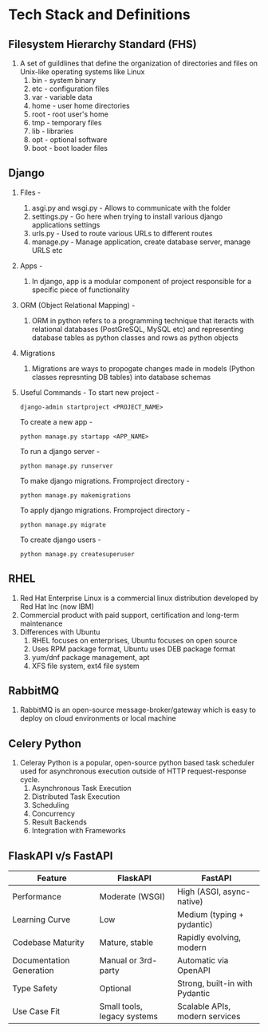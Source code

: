 # Tech Stack and Definitions

## Filesystem Hierarchy Standard (FHS)
1. A set of guildlines that define the organization of directories and files 
on Unix-like operating systems like Linux
    1. bin - system binary
    2. etc - configuration files
    3. var - variable data
    4. home - user home directories
    5. root - root user's home
    6. tmp - temporary files
    7. lib - libraries
    8. opt - optional software
    9. boot - boot loader files

## Django
1. Files - 
    1. asgi.py and wsgi.py - Allows to communicate with the folder
    2. settings.py - Go here when trying to install various django applications settings
    3. urls.py - Used to route various URLs to different routes
    4. manage.py - Manage application, create database server, manage URLS etc
2. Apps -
    1. In django, app is a modular component of project responsible for a specific piece of functionality
3. ORM (Object Relational Mapping) -
    1. ORM in python refers to a programming technique that iteracts with relational databases (PostGreSQL, MySQL etc)
    and representing database tables as python classes and rows as python objects
4. Migrations
    1. Migrations are ways to propogate changes made in models (Python classes represnting DB tables) into database schemas
5. Useful Commands -
    To start new project -
    ```
    django-admin startproject <PROJECT_NAME>
    ```

    To create a new app -
    ```
    python manage.py startapp <APP_NAME>
    ```

    To run a django server -
    ```
    python manage.py runserver
    ```

    To make django migrations. Fromproject directory -
    ```
    python manage.py makemigrations
    ```

    To apply django migrations. Fromproject directory -
    ```
    python manage.py migrate
    ```

    To create django users -
    ```
    python manage.py createsuperuser
    ```

## RHEL
1. Red Hat Enterprise Linux is a commercial linux distribution developed by Red Hat Inc (now IBM)
2. Commercial product with paid support, certification and long-term maintenance
3. Differences with Ubuntu
    1. RHEL focuses on enterprises, Ubuntu focuses on open source
    2. Uses RPM package format, Ubuntu uses DEB package format
    3. yum/dnf package management, apt
    4. XFS file system, ext4 file system

## RabbitMQ
1. RabbitMQ is an open-source message-broker/gateway which is easy to deploy on cloud environments or local machine

## Celery Python
1. Celeray Python is a popular, open-source python based task scheduler used for asynchronous execution outside of HTTP request-response cycle.
    1. Asynchronous Task Execution
    2. Distributed Task Execution
    3. Scheduling
    4. Concurrency
    5. Result Backends
    6. Integration with Frameworks

## FlaskAPI v/s FastAPI
| Feature                  | FlaskAPI                    | FastAPI                        |
| ------------------------ | --------------------------- | ------------------------------ |
| Performance              | Moderate (WSGI)             | High (ASGI, async-native)      |
| Learning Curve           | Low                         | Medium (typing + pydantic)     |
| Codebase Maturity        | Mature, stable              | Rapidly evolving, modern       |
| Documentation Generation | Manual or 3rd-party         | Automatic via OpenAPI          |
| Type Safety              | Optional                    | Strong, built-in with Pydantic |
| Use Case Fit             | Small tools, legacy systems | Scalable APIs, modern services |
